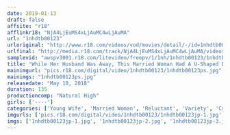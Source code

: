 ```yaml
---
date: 2019-01-13
draft: false
affsite: "r18"
afflinkr18: "NjA4LjEuMS4xLjAuMC4wLjAuMA"
url: "1nhdtb00123"
urloriginal: "http://www.r18.com/videos/vod/movies/detail/-/id=1nhdtb00123"
urlfinal: "http://media.r18.com/track/NjA4LjEuMS4xLjAuMC4wLjAuMA/videos/vod/movies/detail/-/id=1nhdtb00123"
samplevid: "awspv3001.r18.com/litevideo/freepv/1/1nh/1nhdtb00123/1nhdtb00123_dmb_w.mp4"
title: "While Her Husband Was Away, This Married Woman Had A U-Shaped Dildo Inserted Into Both Her Pussy And Anal Holes And Repeatedly Creampie Fucked 2"
mainimgurl: "pics.r18.com/digital/video/1nhdtb00123/1nhdtb00123ps.jpg"
mainimgs: "1nhdtb00123ps.jpg"
releasedate: "May 10, 2018"
duration: 135
productioncomp: "Natural High"
girls: ['----']
categories: ['Young Wife', 'Married Woman', 'Reluctant', 'Variety', 'Creampie', 'Anal Play', 'Sex Toys', 'Hi-Def']
imgurls: ['pics.r18.com/digital/video/1nhdtb00123/1nhdtb00123jp-1.jpg', 'pics.r18.com/digital/video/1nhdtb00123/1nhdtb00123jp-2.jpg', 'pics.r18.com/digital/video/1nhdtb00123/1nhdtb00123jp-3.jpg', 'pics.r18.com/digital/video/1nhdtb00123/1nhdtb00123jp-4.jpg', 'pics.r18.com/digital/video/1nhdtb00123/1nhdtb00123jp-5.jpg', 'pics.r18.com/digital/video/1nhdtb00123/1nhdtb00123jp-6.jpg', 'pics.r18.com/digital/video/1nhdtb00123/1nhdtb00123jp-7.jpg', 'pics.r18.com/digital/video/1nhdtb00123/1nhdtb00123jp-8.jpg', 'pics.r18.com/digital/video/1nhdtb00123/1nhdtb00123jp-9.jpg', 'pics.r18.com/digital/video/1nhdtb00123/1nhdtb00123jp-10.jpg', 'pics.r18.com/digital/video/1nhdtb00123/1nhdtb00123jp-11.jpg', 'pics.r18.com/digital/video/1nhdtb00123/1nhdtb00123jp-12.jpg', 'pics.r18.com/digital/video/1nhdtb00123/1nhdtb00123jp-13.jpg', 'pics.r18.com/digital/video/1nhdtb00123/1nhdtb00123jp-14.jpg', 'pics.r18.com/digital/video/1nhdtb00123/1nhdtb00123jp-15.jpg', 'pics.r18.com/digital/video/1nhdtb00123/1nhdtb00123jp-16.jpg', 'pics.r18.com/digital/video/1nhdtb00123/1nhdtb00123jp-17.jpg', 'pics.r18.com/digital/video/1nhdtb00123/1nhdtb00123jp-18.jpg', 'pics.r18.com/digital/video/1nhdtb00123/1nhdtb00123jp-19.jpg', 'pics.r18.com/digital/video/1nhdtb00123/1nhdtb00123jp-20.jpg']
imgs: ['1nhdtb00123jp-1.jpg', '1nhdtb00123jp-2.jpg', '1nhdtb00123jp-3.jpg', '1nhdtb00123jp-4.jpg', '1nhdtb00123jp-5.jpg', '1nhdtb00123jp-6.jpg', '1nhdtb00123jp-7.jpg', '1nhdtb00123jp-8.jpg', '1nhdtb00123jp-9.jpg', '1nhdtb00123jp-10.jpg', '1nhdtb00123jp-11.jpg', '1nhdtb00123jp-12.jpg', '1nhdtb00123jp-13.jpg', '1nhdtb00123jp-14.jpg', '1nhdtb00123jp-15.jpg', '1nhdtb00123jp-16.jpg', '1nhdtb00123jp-17.jpg', '1nhdtb00123jp-18.jpg', '1nhdtb00123jp-19.jpg', '1nhdtb00123jp-20.jpg']
---
```


